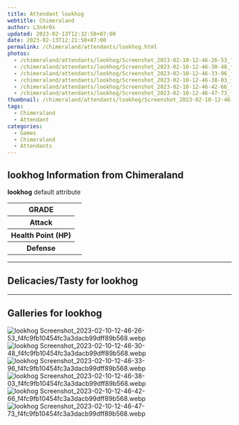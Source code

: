 ```yaml
---
title: Attendant lookhog
webtitle: Chimeraland
author: L3n4r0x
updated: 2023-02-13T12:32:50+07:00
date: 2023-02-13T12:21:50+07:00
permalink: /chimeraland/attendants/lookhog.html
photos:
  - /chimeraland/attendants/lookhog/Screenshot_2023-02-10-12-46-26-53_f4fc9fb10454fc3a3dacb99dff89b568.webp
  - /chimeraland/attendants/lookhog/Screenshot_2023-02-10-12-46-30-48_f4fc9fb10454fc3a3dacb99dff89b568.webp
  - /chimeraland/attendants/lookhog/Screenshot_2023-02-10-12-46-33-96_f4fc9fb10454fc3a3dacb99dff89b568.webp
  - /chimeraland/attendants/lookhog/Screenshot_2023-02-10-12-46-38-03_f4fc9fb10454fc3a3dacb99dff89b568.webp
  - /chimeraland/attendants/lookhog/Screenshot_2023-02-10-12-46-42-66_f4fc9fb10454fc3a3dacb99dff89b568.webp
  - /chimeraland/attendants/lookhog/Screenshot_2023-02-10-12-46-47-73_f4fc9fb10454fc3a3dacb99dff89b568.webp
thumbnail: /chimeraland/attendants/lookhog/Screenshot_2023-02-10-12-46-26-53_f4fc9fb10454fc3a3dacb99dff89b568.webp
tags:
  - Chimeraland
  - Attendant
categories:
  - Games
  - Chimeraland
  - Attendants
---
```


<section id="bootstrap-wrapper"><link rel="stylesheet" href="https://rawcdn.githack.com/dimaslanjaka/Web-Manajemen/bb6505ea081a75a7c845f65fb9d939276931c82f/css/bootstrap-4.5-wrapper.css"/><h2>lookhog Information from Chimeraland</h2><p><b>lookhog</b> default attribute <table><tr><th>GRADE</th><td></td></tr><tr><th>Attack</th><td></td></tr><tr><th>Health Point (HP)</th><td></td></tr><tr><th>Defense</th><td></td></tr></table></p><hr/><h2>Delicacies/Tasty for lookhog</h2><hr/><div id="gallery"><h2>Galleries for lookhog</h2><div class="row"><div class="col-lg-6 col-12"><img src="/chimeraland/attendants/lookhog/Screenshot_2023-02-10-12-46-26-53_f4fc9fb10454fc3a3dacb99dff89b568.webp" alt="lookhog Screenshot_2023-02-10-12-46-26-53_f4fc9fb10454fc3a3dacb99dff89b568.webp"/></div><div class="col-lg-6 col-12"><img src="/chimeraland/attendants/lookhog/Screenshot_2023-02-10-12-46-30-48_f4fc9fb10454fc3a3dacb99dff89b568.webp" alt="lookhog Screenshot_2023-02-10-12-46-30-48_f4fc9fb10454fc3a3dacb99dff89b568.webp"/></div><div class="col-lg-6 col-12"><img src="/chimeraland/attendants/lookhog/Screenshot_2023-02-10-12-46-33-96_f4fc9fb10454fc3a3dacb99dff89b568.webp" alt="lookhog Screenshot_2023-02-10-12-46-33-96_f4fc9fb10454fc3a3dacb99dff89b568.webp"/></div><div class="col-lg-6 col-12"><img src="/chimeraland/attendants/lookhog/Screenshot_2023-02-10-12-46-38-03_f4fc9fb10454fc3a3dacb99dff89b568.webp" alt="lookhog Screenshot_2023-02-10-12-46-38-03_f4fc9fb10454fc3a3dacb99dff89b568.webp"/></div><div class="col-lg-6 col-12"><img src="/chimeraland/attendants/lookhog/Screenshot_2023-02-10-12-46-42-66_f4fc9fb10454fc3a3dacb99dff89b568.webp" alt="lookhog Screenshot_2023-02-10-12-46-42-66_f4fc9fb10454fc3a3dacb99dff89b568.webp"/></div><div class="col-lg-6 col-12"><img src="/chimeraland/attendants/lookhog/Screenshot_2023-02-10-12-46-47-73_f4fc9fb10454fc3a3dacb99dff89b568.webp" alt="lookhog Screenshot_2023-02-10-12-46-47-73_f4fc9fb10454fc3a3dacb99dff89b568.webp"/></div></div></div></section>